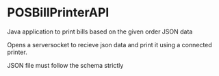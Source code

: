# POSBillPrinterAPI
Java application to print bills based on the given order JSON  data

Opens a serversocket to recieve json data and print it using a connected printer.

JSON file must follow the schema strictly
